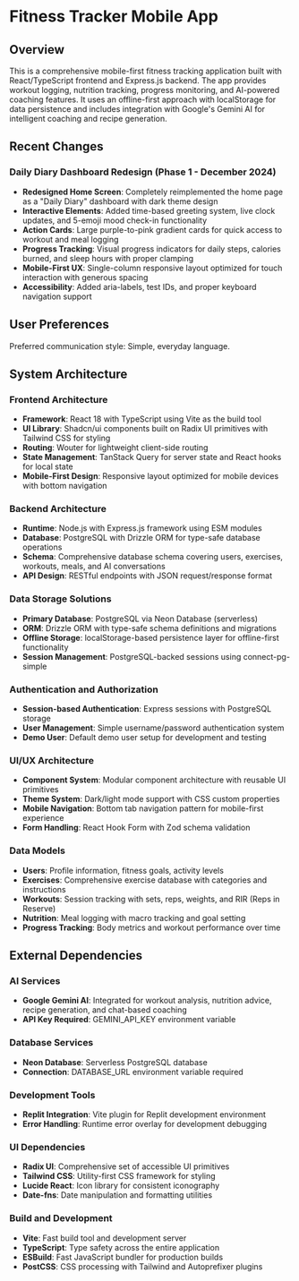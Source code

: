 # Fitness Tracker Mobile App

## Overview

This is a comprehensive mobile-first fitness tracking application built with React/TypeScript frontend and Express.js backend. The app provides workout logging, nutrition tracking, progress monitoring, and AI-powered coaching features. It uses an offline-first approach with localStorage for data persistence and includes integration with Google's Gemini AI for intelligent coaching and recipe generation.

## Recent Changes

### Daily Diary Dashboard Redesign (Phase 1 - December 2024)
- **Redesigned Home Screen**: Completely reimplemented the home page as a "Daily Diary" dashboard with dark theme design
- **Interactive Elements**: Added time-based greeting system, live clock updates, and 5-emoji mood check-in functionality
- **Action Cards**: Large purple-to-pink gradient cards for quick access to workout and meal logging
- **Progress Tracking**: Visual progress indicators for daily steps, calories burned, and sleep hours with proper clamping
- **Mobile-First UX**: Single-column responsive layout optimized for touch interaction with generous spacing
- **Accessibility**: Added aria-labels, test IDs, and proper keyboard navigation support

## User Preferences

Preferred communication style: Simple, everyday language.

## System Architecture

### Frontend Architecture
- **Framework**: React 18 with TypeScript using Vite as the build tool
- **UI Library**: Shadcn/ui components built on Radix UI primitives with Tailwind CSS for styling
- **Routing**: Wouter for lightweight client-side routing
- **State Management**: TanStack Query for server state and React hooks for local state
- **Mobile-First Design**: Responsive layout optimized for mobile devices with bottom navigation

### Backend Architecture
- **Runtime**: Node.js with Express.js framework using ESM modules
- **Database**: PostgreSQL with Drizzle ORM for type-safe database operations
- **Schema**: Comprehensive database schema covering users, exercises, workouts, meals, and AI conversations
- **API Design**: RESTful endpoints with JSON request/response format

### Data Storage Solutions
- **Primary Database**: PostgreSQL via Neon Database (serverless)
- **ORM**: Drizzle ORM with type-safe schema definitions and migrations
- **Offline Storage**: localStorage-based persistence layer for offline-first functionality
- **Session Management**: PostgreSQL-backed sessions using connect-pg-simple

### Authentication and Authorization
- **Session-based Authentication**: Express sessions with PostgreSQL storage
- **User Management**: Simple username/password authentication system
- **Demo User**: Default demo user setup for development and testing

### UI/UX Architecture
- **Component System**: Modular component architecture with reusable UI primitives
- **Theme System**: Dark/light mode support with CSS custom properties
- **Mobile Navigation**: Bottom tab navigation pattern for mobile-first experience
- **Form Handling**: React Hook Form with Zod schema validation

### Data Models
- **Users**: Profile information, fitness goals, activity levels
- **Exercises**: Comprehensive exercise database with categories and instructions
- **Workouts**: Session tracking with sets, reps, weights, and RIR (Reps in Reserve)
- **Nutrition**: Meal logging with macro tracking and goal setting
- **Progress Tracking**: Body metrics and workout performance over time

## External Dependencies

### AI Services
- **Google Gemini AI**: Integrated for workout analysis, nutrition advice, recipe generation, and chat-based coaching
- **API Key Required**: GEMINI_API_KEY environment variable

### Database Services
- **Neon Database**: Serverless PostgreSQL database
- **Connection**: DATABASE_URL environment variable required

### Development Tools
- **Replit Integration**: Vite plugin for Replit development environment
- **Error Handling**: Runtime error overlay for development debugging

### UI Dependencies
- **Radix UI**: Comprehensive set of accessible UI primitives
- **Tailwind CSS**: Utility-first CSS framework for styling
- **Lucide React**: Icon library for consistent iconography
- **Date-fns**: Date manipulation and formatting utilities

### Build and Development
- **Vite**: Fast build tool and development server
- **TypeScript**: Type safety across the entire application
- **ESBuild**: Fast JavaScript bundler for production builds
- **PostCSS**: CSS processing with Tailwind and Autoprefixer plugins